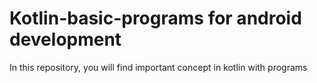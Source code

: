 # Kotlin-basic-programs for android development 
In this repository, you will find important concept in kotlin with programs 


